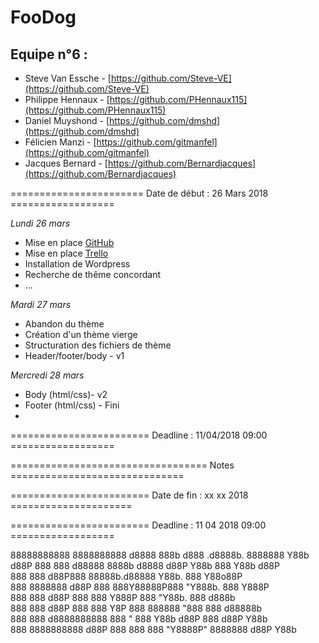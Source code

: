 # FooDog


## Equipe n°6 :


- Steve Van Essche -  [https://github.com/Steve-VE](https://github.com/Steve-VE)
- Philippe Hennaux -  [https://github.com/PHennaux115](https://github.com/PHennaux115)
- Daniel Muyshond -  [https://github.com/dmshd](https://github.com/dmshd)
- Félicien Manzi - [https://github.com/gitmanfel](https://github.com/gitmanfel)
- Jacques Bernard - [https://github.com/Bernardjacques](https://github.com/Bernardjacques)

======================= Date de début : 26 Mars 2018 ==================


*Lundi 26 mars*
  - Mise en place [GitHub](https://github.com/Steve-VE/team-six)
  - Mise en place [Trello](https://trello.com/b/JnTiSL6a/le-blog-foodog)
  - Installation de Wordpress
  - Recherche de thême concordant
  - ...
  
*Mardi 27 mars*
  - Abandon du thème
  - Création d'un thème vierge
  - Structuration des fichiers de thème
  - Header/footer/body - v1
  
*Mercredi 28 mars*
  - Body (html/css)- v2
  - Footer (html/css) - Fini
  - 
  
  

======================== Deadline : 11/04/2018 09:00 ==================





================================== Notes ==============================

======================== Date de fin : xx xx 2018 =====================

======================== Deadline : 11 04 2018 09:00 ==================


88888888888 8888888888        d8888 888b     d888        .d8888b. 8888888 Y88b   d88P 
    888     888              d88888 8888b   d8888       d88P  Y88b  888    Y88b d88P  
    888     888             d88P888 88888b.d88888       Y88b.       888     Y88o88P   
    888     8888888        d88P 888 888Y88888P888        "Y888b.    888      Y888P    
    888     888           d88P  888 888 Y888P 888           "Y88b.  888      d888b    
    888     888          d88P   888 888  Y8P  888 888888      "888  888     d88888b   
    888     888         d8888888888 888   "   888       Y88b  d88P  888    d88P Y88b  
    888     8888888888 d88P     888 888       888        "Y8888P" 8888888 d88P   Y88b 
                                                                                      
                                                                                      
                                                                                      

                                                           
